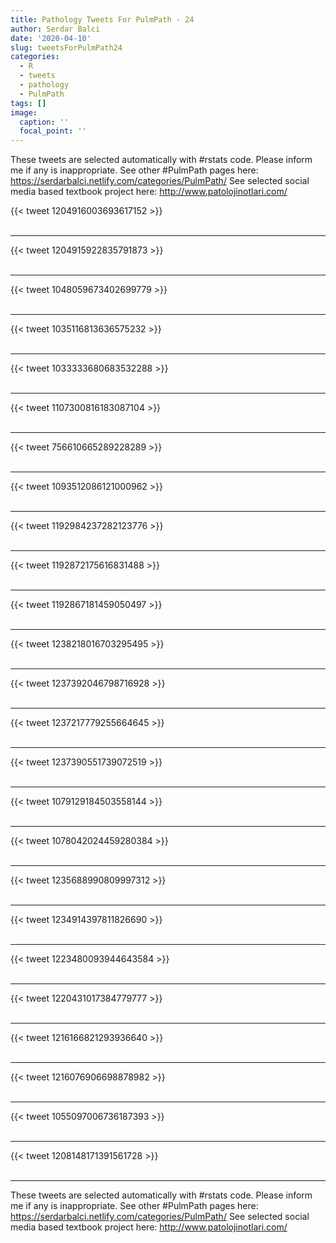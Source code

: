 ```yaml
---
title: Pathology Tweets For PulmPath - 24
author: Serdar Balci
date: '2020-04-10'
slug: tweetsForPulmPath24
categories:
  - R
  - tweets
  - pathology
  - PulmPath
tags: []
image:
  caption: ''
  focal_point: ''
---
```



These tweets are selected automatically with #rstats code. Please inform me if any is inappropriate.
See other #PulmPath pages here: https://serdarbalci.netlify.com/categories/PulmPath/ 
See selected social media based textbook project here: http://www.patolojinotlari.com/

{{< tweet 1204916003693617152 >}}
<br>
<br>
<hr>
{{< tweet 1204915922835791873 >}}
<br>
<br>
<hr>
{{< tweet 1048059673402699779 >}}
<br>
<br>
<hr>
{{< tweet 1035116813636575232 >}}
<br>
<br>
<hr>
{{< tweet 1033333680683532288 >}}
<br>
<br>
<hr>
{{< tweet 1107300816183087104 >}}
<br>
<br>
<hr>
{{< tweet 756610665289228289 >}}
<br>
<br>
<hr>
{{< tweet 1093512086121000962 >}}
<br>
<br>
<hr>
{{< tweet 1192984237282123776 >}}
<br>
<br>
<hr>
{{< tweet 1192872175616831488 >}}
<br>
<br>
<hr>
{{< tweet 1192867181459050497 >}}
<br>
<br>
<hr>
{{< tweet 1238218016703295495 >}}
<br>
<br>
<hr>
{{< tweet 1237392046798716928 >}}
<br>
<br>
<hr>
{{< tweet 1237217779255664645 >}}
<br>
<br>
<hr>
{{< tweet 1237390551739072519 >}}
<br>
<br>
<hr>
{{< tweet 1079129184503558144 >}}
<br>
<br>
<hr>
{{< tweet 1078042024459280384 >}}
<br>
<br>
<hr>
{{< tweet 1235688990809997312 >}}
<br>
<br>
<hr>
{{< tweet 1234914397811826690 >}}
<br>
<br>
<hr>
{{< tweet 1223480093944643584 >}}
<br>
<br>
<hr>
{{< tweet 1220431017384779777 >}}
<br>
<br>
<hr>
{{< tweet 1216166821293936640 >}}
<br>
<br>
<hr>
{{< tweet 1216076906698878982 >}}
<br>
<br>
<hr>
{{< tweet 1055097006736187393 >}}
<br>
<br>
<hr>
{{< tweet 1208148171391561728 >}}
<br>
<br>
<hr>


These tweets are selected automatically with #rstats code. Please inform me if any is inappropriate.
See other #PulmPath pages here: https://serdarbalci.netlify.com/categories/PulmPath/ 
See selected social media based textbook project here: http://www.patolojinotlari.com/
